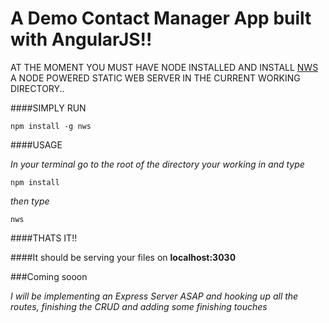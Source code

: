 A Demo Contact Manager App built with AngularJS!!
=======


AT THE MOMENT YOU MUST HAVE NODE INSTALLED AND INSTALL [NWS](https://npmjs.org/package/nws "NWS") A NODE POWERED STATIC WEB SERVER IN THE CURRENT WORKING DIRECTORY..

####SIMPLY RUN 

``````
npm install -g nws

``````

####USAGE

*In your terminal go to the root of the directory your working in and type*

``````
npm install

``````
*then type*

``````
nws

``````

####THATS IT!!

####It should be serving your files on __localhost:3030__

###Coming sooon

*I will be implementing an Express Server ASAP and hooking up all the routes, finishing the CRUD and adding some finishing touches*